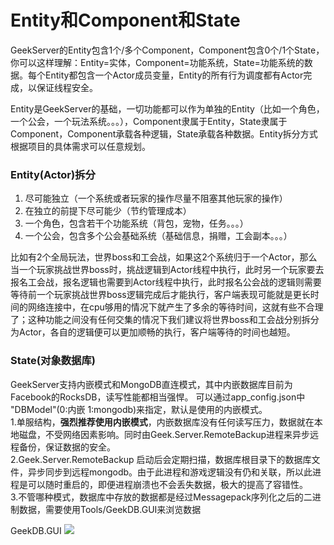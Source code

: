 # Entity和Component和State
GeekServer的Entity包含1个/多个Component，Component包含0个/1个State，你可以这样理解：Entity=实体，Component=功能系统，State=功能系统的数据。每个Entity都包含一个Actor成员变量，Entity的所有行为调度都有Actor完成，以保证线程安全。

Entity是GeekServer的基础，一切功能都可以作为单独的Entity（比如一个角色，一个公会，一个玩法系统。。。），Component隶属于Entity，State隶属于Component，Component承载各种逻辑，State承载各种数据。Entity拆分方式根据项目的具体需求可以任意规划。

### Entity(Actor)拆分
1. 尽可能独立（一个系统或者玩家的操作尽量不阻塞其他玩家的操作）
2. 在独立的前提下尽可能少（节约管理成本）
3. 一个角色，包含若干个功能系统（背包，宠物，任务。。。）
4. 一个公会，包含多个公会基础系统（基础信息，捐赠，工会副本。。。）

比如有2个全局玩法，世界boss和工会战，如果这2个系统归于一个Actor，那么当一个玩家挑战世界boss时，挑战逻辑到Actor线程中执行，此时另一个玩家要去报名工会战，报名逻辑也需要到Actor线程中执行，此时报名公会战的逻辑则需要等待前一个玩家挑战世界boss逻辑完成后才能执行，客户端表现可能就是更长时间的网络连接中，在cpu够用的情况下就产生了多余的等待时间，这就有些不合理了；这种功能之间没有任何交集的情况下我们建议将世界boss和工会战分别拆分为Actor，各自的逻辑便可以更加顺畅的执行，客户端等待的时间也越短。

### State(对象数据库)
GeekServer支持内嵌模式和MongoDB直连模式，其中内嵌数据库目前为Facebook的RocksDB，读写性能都相当强悍。 可以通过app_config.json中  "DBModel"(0:内嵌 1:mongodb)来指定，默认是使用的内嵌模式。     
1.单服结构，**强烈推荐使用内嵌模式**，内嵌数据库没有任何读写压力，数据就在本地磁盘，不受网络因素影响。同时由Geek.Server.RemoteBackup进程来异步远程备份，保证数据的安全。   
2.Geek.Server.RemoteBackup 启动后会定期扫描，数据库根目录下的数据库文件，异步同步到远程mongodb。由于此进程和游戏逻辑没有仍和关联，所以此进程是可以随时重启的，即便进程崩溃也不会丢失数据，极大的提高了容错性。   
3.不管哪种模式，数据库中存放的数据都是经过Messagepack序列化之后的二进制数据，需要使用Tools/GeekDB.GUI来浏览数据

GeekDB.GUI
![](https://github.com/leeveel/GeekServer/blob/main/Docs/imgs/geekdb.png)



